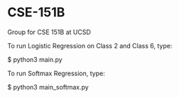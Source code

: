 # CSE-151B
Group for CSE 151B at UCSD

To run Logistic Regression on Class 2 and Class 6, type:

  $ python3 main.py

To run Softmax Regression, type:

  $ python3 main_softmax.py
